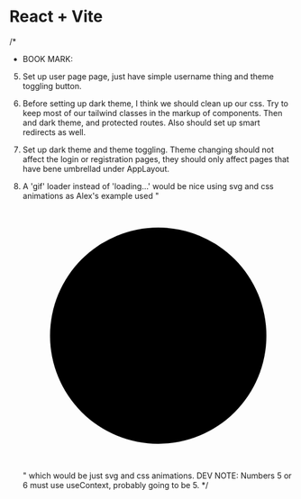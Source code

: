 # React + Vite

/*
- BOOK MARK: 
5. Set up user page page, just have simple username thing and theme toggling button.

7. Before setting up dark theme, I think we should clean up our css. Try to keep most of our tailwind
  classes in the markup of components. Then and dark theme, and protected routes. Also should set up smart redirects as well.

8. Set up dark theme and theme toggling. Theme changing should not affect the login or registration 
pages, they should only affect pages that have bene umbrellad under AppLayout.

9. A 'gif' loader instead of 'loading...' would be nice using svg and css animations as 
Alex's example used "<svg crossorigin="anonymous" viewBox="25 25 50 50" class="go6123017 "><circle class="go1299843785" cx="50" cy="50" r="20"></circle></svg>"
which would be just svg and css animations.
DEV NOTE: Numbers 5 or 6 must use useContext, probably going to be 5.
*/